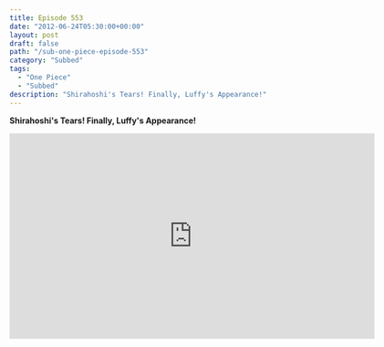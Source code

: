 ```yaml
---
title: Episode 553
date: "2012-06-24T05:30:00+00:00"
layout: post
draft: false
path: "/sub-one-piece-episode-553"
category: "Subbed"
tags:
  - "One Piece"
  - "Subbed"
description: "Shirahoshi's Tears! Finally, Luffy's Appearance!"
---
```


**Shirahoshi's Tears! Finally, Luffy's Appearance!**

<iframe width="640" height="360" src="https://www.rapidvideo.com/e/G6FRPFC2UC" frameborder="0" marginwidth=0 marginheight=0 scrolling=no allowfullscreen></iframe>

